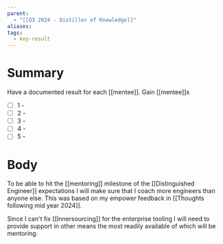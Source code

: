 ```yaml
---
parent:
  - "[[Q3 2024 - Distiller of Knowledge]]"
aliases: 
tags:
  - key-result
---
```

# Summary 
Have a documented result for each [[mentee]]. 
Gain [[mentee]]s 
- [ ] 1 - 
- [ ] 2 - 
- [ ] 3 - 
- [ ] 4 - 
- [ ] 5 - 
# Body
To be able to hit the [[mentoring]] milestone of the [[Distinguished Engineer]] expectations I will make sure that I coach more engineers than anyone else. This was based on my empower feedback in [[Thoughts following mid year 2024]]. 

Since I can't fix [[Innersourcing]] for the enterprise tooling I will need to provide support in other means the most readily available of which will be mentoring. 